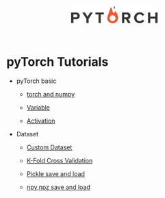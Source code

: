 <p align="center">
    <a href="http://pytorch.org/" target="_blank">
    <img width="40%" src="https://github.com/mulkong/Pytorch_Study/blob/master/logo.png" style="max-width:100%;">
    </a>
</p>


<br>


# pyTorch Tutorials



* pyTorch basic

  * [torch and numpy]()

  * [Variable]()

  * [Activation]()

* Dataset

  * [Custom Dataset]()

  * [K-Fold Cross Validation]()

  * [Pickle save and load]()

  * [npy,npz save and load]()
